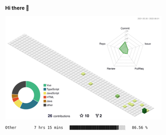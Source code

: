 ### Hi there 👋

![](./profile-3d-contrib/profile-green-animate.svg)

<!--START_SECTION:waka-->

```text
Other        7 hrs 15 mins   █████████████████████▓░░░   86.56 %
```

<!--END_SECTION:waka-->

<!--
**jichangee/jichangee** is a ✨ _special_ ✨ repository because its `README.md` (this file) appears on your GitHub profile.

Here are some ideas to get you started:

- 🔭 I’m currently working on ...
- 🌱 I’m currently learning ...
- 👯 I’m looking to collaborate on ...
- 🤔 I’m looking for help with ...
- 💬 Ask me about ...
- 📫 How to reach me: ...
- 😄 Pronouns: ...
- ⚡ Fun fact: ...
-->
